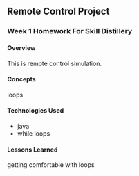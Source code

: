 ## Remote Control Project

### Week 1 Homework For Skill Distillery

#### Overview

This is remote control simulation.

#### Concepts
loops

#### Technologies Used

* java
* while loops

#### Lessons Learned

getting comfortable with loops
